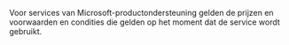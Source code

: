 <Token xmlns:xlink="http://www.w3.org/1999/xlink">Voor services van Microsoft-productondersteuning gelden de prijzen en voorwaarden en condities die gelden op het moment dat de service wordt gebruikt.</Token>

<!--HONumber=May16_HO1-->


